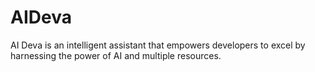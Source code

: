 # AIDeva
AI Deva is an intelligent assistant that empowers developers to excel by harnessing the power of AI and multiple resources.

